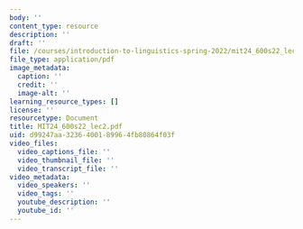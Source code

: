 ```yaml
---
body: ''
content_type: resource
description: ''
draft: ''
file: /courses/introduction-to-linguistics-spring-2022/mit24_600s22_lec2.pdf
file_type: application/pdf
image_metadata:
  caption: ''
  credit: ''
  image-alt: ''
learning_resource_types: []
license: ''
resourcetype: Document
title: MIT24_600s22_lec2.pdf
uid: d99247aa-3236-4001-8996-4fb80864f03f
video_files:
  video_captions_file: ''
  video_thumbnail_file: ''
  video_transcript_file: ''
video_metadata:
  video_speakers: ''
  video_tags: ''
  youtube_description: ''
  youtube_id: ''
---
```

